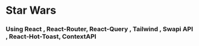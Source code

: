 # Star Wars 

### Using React , React-Router, React-Query , Tailwind , Swapi API , React-Hot-Toast, ContextAPI
